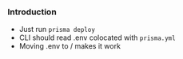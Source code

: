 ### Introduction

- Just run `prisma deploy`
- CLI should read .env colocated with `prisma.yml`
- Moving .env to / makes it work
